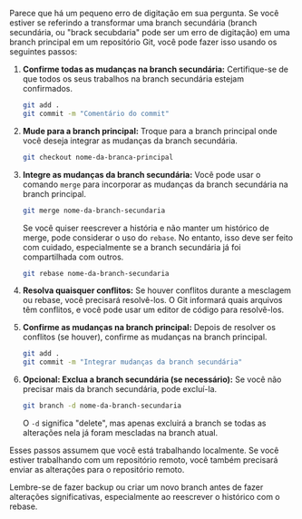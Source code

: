 Parece que há um pequeno erro de digitação em sua pergunta. Se você estiver se referindo a transformar uma branch secundária (branch secundária, ou "brack secubdaria" pode ser um erro de digitação) em uma branch principal em um repositório Git, você pode fazer isso usando os seguintes passos:

1. **Confirme todas as mudanças na branch secundária:**
   Certifique-se de que todos os seus trabalhos na branch secundária estejam confirmados.

   ```bash
   git add .
   git commit -m "Comentário do commit"
   ```

2. **Mude para a branch principal:**
   Troque para a branch principal onde você deseja integrar as mudanças da branch secundária.

   ```bash
   git checkout nome-da-branca-principal
   ```

3. **Integre as mudanças da branch secundária:**
   Você pode usar o comando `merge` para incorporar as mudanças da branch secundária na branch principal.

   ```bash
   git merge nome-da-branch-secundaria
   ```

   Se você quiser reescrever a história e não manter um histórico de merge, pode considerar o uso do `rebase`. No entanto, isso deve ser feito com cuidado, especialmente se a branch secundária já foi compartilhada com outros.

   ```bash
   git rebase nome-da-branch-secundaria
   ```

4. **Resolva quaisquer conflitos:**
   Se houver conflitos durante a mesclagem ou rebase, você precisará resolvê-los. O Git informará quais arquivos têm conflitos, e você pode usar um editor de código para resolvê-los.

5. **Confirme as mudanças na branch principal:**
   Depois de resolver os conflitos (se houver), confirme as mudanças na branch principal.

   ```bash
   git add .
   git commit -m "Integrar mudanças da branch secundária"
   ```

6. **Opcional: Exclua a branch secundária (se necessário):**
   Se você não precisar mais da branch secundária, pode excluí-la.

   ```bash
   git branch -d nome-da-branch-secundaria
   ```

   O `-d` significa "delete", mas apenas excluirá a branch se todas as alterações nela já foram mescladas na branch atual.

Esses passos assumem que você está trabalhando localmente. Se você estiver trabalhando com um repositório remoto, você também precisará enviar as alterações para o repositório remoto.

Lembre-se de fazer backup ou criar um novo branch antes de fazer alterações significativas, especialmente ao reescrever o histórico com o rebase.